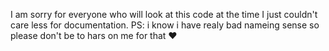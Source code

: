 I am sorry for everyone who will look at this code at the time I just couldn't care less for documentation. 
PS: i know i have realy bad nameing sense so please don't be to hars on me for that ❤️
